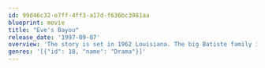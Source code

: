 ```yaml
---
id: 99d46c32-e7ff-4ff3-a17d-f636bc3981aa
blueprint: movie
title: "Eve's Bayou"
release_date: '1997-09-07'
overview: 'The story is set in 1962 Louisiana. The big Batiste family is headed by charming doctor Louis. Though he is married to beautiful Roz, he has a weakness for attractive women patients. One day Louis is flirting with married and sexy Metty Mereaux, not knowing that he is observed by his youngest idealistic daughter Eve, who is there by accident. Eve can not forget the incident which is traumatic for her naivete and shares a secret with older sister Cisely. Lies start to roll...'
genres: '[{"id": 18, "name": "Drama"}]'
---
```

